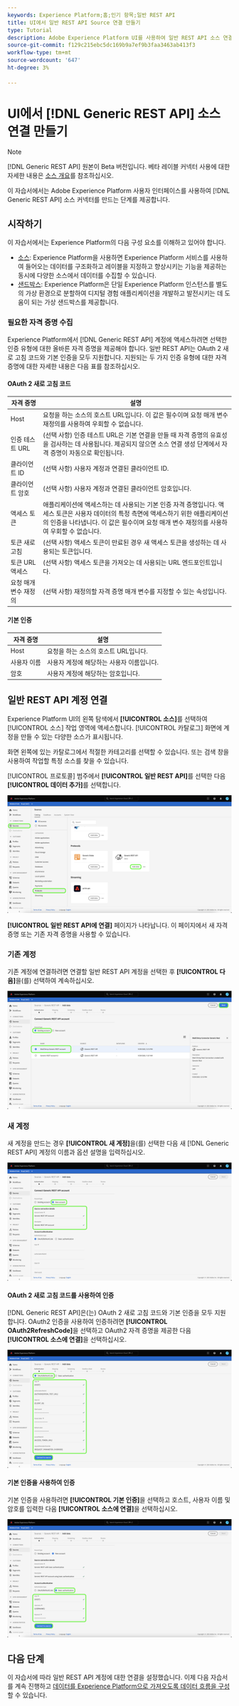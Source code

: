 ```yaml
---
keywords: Experience Platform;홈;인기 항목;일반 REST API
title: UI에서 일반 REST API Source 연결 만들기
type: Tutorial
description: Adobe Experience Platform UI를 사용하여 일반 REST API 소스 연결을 만드는 방법을 알아봅니다.
source-git-commit: f129c215ebc5dc169b9a7ef9b3faa3463ab413f3
workflow-type: tm+mt
source-wordcount: '647'
ht-degree: 3%

---
```


# UI에서 [!DNL Generic REST API] 소스 연결 만들기

>[!NOTE]
>
> [!DNL Generic REST API] 원본이 Beta 버전입니다. 베타 레이블 커넥터 사용에 대한 자세한 내용은 [소스 개요](../../../../home.md#terms-and-conditions)를 참조하십시오.

이 자습서에서는 Adobe Experience Platform 사용자 인터페이스를 사용하여 [!DNL Generic REST API] 소스 커넥터를 만드는 단계를 제공합니다.

## 시작하기

이 자습서에서는 Experience Platform의 다음 구성 요소를 이해하고 있어야 합니다.

* [소스](../../../../home.md): Experience Platform을 사용하면 Experience Platform 서비스를 사용하여 들어오는 데이터를 구조화하고 레이블을 지정하고 향상시키는 기능을 제공하는 동시에 다양한 소스에서 데이터를 수집할 수 있습니다.
* [샌드박스](../../../../../sandboxes/home.md): Experience Platform은 단일 Experience Platform 인스턴스를 별도의 가상 환경으로 분할하여 디지털 경험 애플리케이션을 개발하고 발전시키는 데 도움이 되는 가상 샌드박스를 제공합니다.

### 필요한 자격 증명 수집

Experience Platform에서 [!DNL Generic REST API] 계정에 액세스하려면 선택한 인증 유형에 대한 올바른 자격 증명을 제공해야 합니다. 일반 REST API는 OAuth 2 새로 고침 코드와 기본 인증을 모두 지원합니다. 지원되는 두 가지 인증 유형에 대한 자격 증명에 대한 자세한 내용은 다음 표를 참조하십시오.

#### OAuth 2 새로 고침 코드

| 자격 증명 | 설명 |
| --- | --- |
| Host | 요청을 하는 소스의 호스트 URL입니다. 이 값은 필수이며 요청 매개 변수 재정의를 사용하여 우회할 수 없습니다. |
| 인증 테스트 URL | (선택 사항) 인증 테스트 URL은 기본 연결을 만들 때 자격 증명의 유효성을 검사하는 데 사용됩니다. 제공되지 않으면 소스 연결 생성 단계에서 자격 증명이 자동으로 확인됩니다. |
| 클라이언트 ID | (선택 사항) 사용자 계정과 연결된 클라이언트 ID. |
| 클라이언트 암호 | (선택 사항) 사용자 계정과 연결된 클라이언트 암호입니다. |
| 액세스 토큰 | 애플리케이션에 액세스하는 데 사용되는 기본 인증 자격 증명입니다. 액세스 토큰은 사용자 데이터의 특정 측면에 액세스하기 위한 애플리케이션의 인증을 나타냅니다. 이 값은 필수이며 요청 매개 변수 재정의를 사용하여 우회할 수 없습니다. |
| 토큰 새로 고침 | (선택 사항) 액세스 토큰이 만료된 경우 새 액세스 토큰을 생성하는 데 사용되는 토큰입니다. |
| 토큰 URL 액세스 | (선택 사항) 액세스 토큰을 가져오는 데 사용되는 URL 엔드포인트입니다. |
| 요청 매개 변수 재정의 | (선택 사항) 재정의할 자격 증명 매개 변수를 지정할 수 있는 속성입니다. |


#### 기본 인증

| 자격 증명 | 설명 |
| --- | --- |
| Host | 요청을 하는 소스의 호스트 URL입니다. |
| 사용자 이름 | 사용자 계정에 해당하는 사용자 이름입니다. |
| 암호 | 사용자 계정에 해당하는 암호입니다. |

## 일반 REST API 계정 연결

Experience Platform UI의 왼쪽 탐색에서 **[!UICONTROL 소스]**&#x200B;를 선택하여 [!UICONTROL 소스] 작업 영역에 액세스합니다. [!UICONTROL 카탈로그] 화면에 계정을 만들 수 있는 다양한 소스가 표시됩니다.

화면 왼쪽에 있는 카탈로그에서 적절한 카테고리를 선택할 수 있습니다. 또는 검색 창을 사용하여 작업할 특정 소스를 찾을 수 있습니다.

[!UICONTROL 프로토콜] 범주에서 **[!UICONTROL 일반 REST API]**&#x200B;를 선택한 다음 **[!UICONTROL 데이터 추가]**&#x200B;를 선택합니다.

![카탈로그](../../../../images/tutorials/create/generic-rest/catalog.png)

**[!UICONTROL 일반 REST API에 연결]** 페이지가 나타납니다. 이 페이지에서 새 자격 증명 또는 기존 자격 증명을 사용할 수 있습니다.

### 기존 계정

기존 계정에 연결하려면 연결할 일반 REST API 계정을 선택한 후 **[!UICONTROL 다음]**&#x200B;을(를) 선택하여 계속하십시오.

![기존](../../../../images/tutorials/create/generic-rest/existing.png)

### 새 계정

새 계정을 만드는 경우 **[!UICONTROL 새 계정]**&#x200B;을(를) 선택한 다음 새 [!DNL Generic REST API] 계정의 이름과 옵션 설명을 입력하십시오.

![새로 만들기](../../../../images/tutorials/create/generic-rest/new.png)

#### OAuth 2 새로 고침 코드를 사용하여 인증

[!DNL Generic REST API]은(는) OAuth 2 새로 고침 코드와 기본 인증을 모두 지원합니다. OAuth2 인증을 사용하여 인증하려면 **[!UICONTROL OAuth2RefreshCode]**&#x200B;을 선택하고 OAuth2 자격 증명을 제공한 다음 **[!UICONTROL 소스에 연결]**&#x200B;을 선택하십시오.

![](../../../../images/tutorials/create/generic-rest/oauth2.png)

#### 기본 인증을 사용하여 인증

기본 인증을 사용하려면 **[!UICONTROL 기본 인증]**&#x200B;을 선택하고 호스트, 사용자 이름 및 암호를 입력한 다음 **[!UICONTROL 소스에 연결]**&#x200B;을 선택하십시오.

![](../../../../images/tutorials/create/generic-rest/basic-authentication.png)

## 다음 단계

이 자습서에 따라 일반 REST API 계정에 대한 연결을 설정했습니다. 이제 다음 자습서를 계속 진행하고 [데이터를 Experience Platform으로 가져오도록 데이터 흐름을 구성](../../dataflow/protocols.md)할 수 있습니다.
